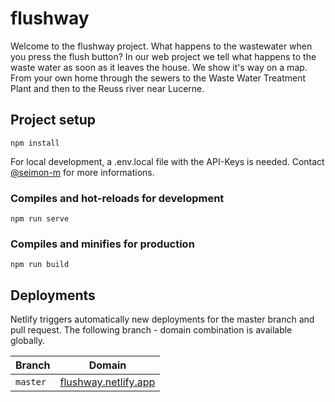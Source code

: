 # flushway

Welcome to the flushway project. What happens to the wastewater when you press the flush button?
In our web project we tell what happens to the waste water as soon as it leaves the house. We show it's way on a map. From your own home through the sewers to the Waste Water Treatment Plant and then to the Reuss river near Lucerne.

## Project setup

```
npm install
```

For local development, a .env.local file with the API-Keys is needed. Contact [@seimon-m](https://github.com/seimon-m) for more informations.

### Compiles and hot-reloads for development

```
npm run serve
```

### Compiles and minifies for production

```
npm run build
```

## Deployments

Netlify triggers automatically new deployments for the master branch and pull request. The following branch - domain combination is available globally.

| Branch   | Domain                                               |
| -------- | ---------------------------------------------------- |
| `master` | [flushway.netlify.app](https://flushway.netlify.app) |
